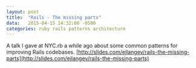 ```yaml
---
layout: post
title:  "Rails - The missing parts"
data:   2015-04-15 14:32:06 -0500
categories: ruby rails patterns architecture
---
```


A talk I gave at NYC.rb a while ago about some common patterns for improving Rails codebases. [http://slides.com/ejlangev/rails-the-missing-parts](http://slides.com/ejlangev/rails-the-missing-parts)

